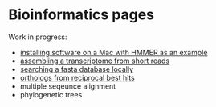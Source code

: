 # Bioinformatics pages

Work in progress:

- [installing software on a Mac with HMMER as an example](software_install.md)
- [assembling a transcriptome from short reads](transcriptomes.md)
- [searching a fasta database locally](local_fasta_search.md)
- [orthologs from reciprocal best hits](rbh_orthologs.md)
- multiple seqeunce alignment
- phylogenetic trees

